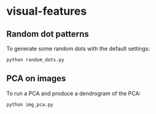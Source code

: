 # visual-features
## Random dot patterns
To generate some random dots with the default settings:
```
python random_dots.py
```

## PCA on images
To run a PCA and produce a dendrogram of the PCA:
```
python img_pca.py
```
